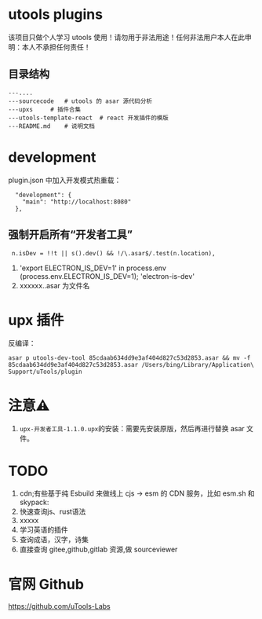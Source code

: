 # utools plugins
该项目只做个人学习 utools 使用！请勿用于非法用途！任何非法用户本人在此申明：本人不承担任何责任！

## 目录结构
```
---....
---sourcecode	# utools 的 asar 源代码分析
---upxs		# 插件合集
---utools-template-react  # react 开发插件的模版
---README.md	# 说明文档
```

# development
plugin.json 中加入开发模式热重载：
```
  "development": {
    "main": "http://localhost:8080"
  },
```

## 强制开启所有“开发者工具”
```
 n.isDev = !!t || s().dev() && !/\.asar$/.test(n.location),
```
1. 'export ELECTRON_IS_DEV=1' in process.env (process.env.ELECTRON_IS_DEV=1); 'electron-is-dev'
2. xxxxxx..asar  为文件名



# upx 插件
反编译：
```
asar p utools-dev-tool 85cdaab634dd9e3af404d827c53d2853.asar && mv -f 85cdaab634dd9e3af404d827c53d2853.asar /Users/bing/Library/Application\ Support/uTools/plugin
```

# 注意⚠️
1. `upx-开发者工具-1.1.0.upx`的安装：需要先安装原版，然后再进行替换 asar 文件。

# TODO
1. cdn;有些基于纯 Esbuild 来做线上 cjs -> esm 的 CDN 服务，比如 esm.sh  和 skypack:
2. 快速查询js、rust语法
3. xxxxx
3. 学习英语的插件
2. 查询成语，汉字，诗集
4. 直接查询 gitee,github,gitlab 资源,做 sourceviewer


# 官网 Github
https://github.com/uTools-Labs
